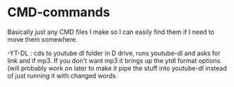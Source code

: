 # CMD-commands

Basically just any CMD files I make so I can easily find them if I need to move them somewhere.

-YT-DL  :  cds to youtube dl folder in D drive, runs youtube-dl and asks for link and if mp3. If you don't want mp3 it brings up the ytdl format options. (will probably work on later to make it pipe the stuff into youtube-dl instead of just running it with changed words
